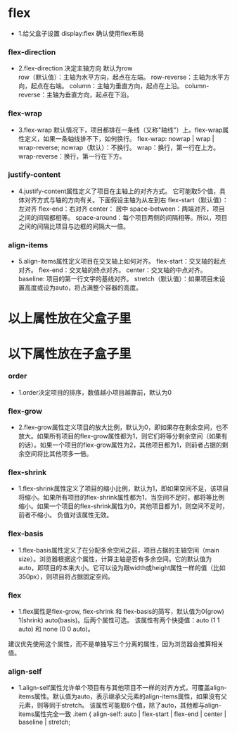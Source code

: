 # flex

- 1.给父盒子设置 display:flex 确认使用flex布局

### flex-direction
- 2.flex-direction 决定主轴方向 默认为row  
row（默认值）：主轴为水平方向，起点在左端。
row-reverse：主轴为水平方向，起点在右端。
column：主轴为垂直方向，起点在上沿。
column-reverse：主轴为垂直方向，起点在下沿。

### flex-wrap
- 3.flex-wrap 默认情况下，项目都排在一条线（又称"轴线"）上。flex-wrap属性定义，如果一条轴线排不下，如何换行。
flex-wrap: nowrap | wrap | wrap-reverse;
nowrap（默认）：不换行。
wrap：换行，第一行在上方。
wrap-reverse：换行，第一行在下方。

### justify-content
- 4.justify-content属性定义了项目在主轴上的对齐方式。
它可能取5个值，具体对齐方式与轴的方向有关。下面假设主轴为从左到右
flex-start（默认值）：左对齐
flex-end：右对齐
center： 居中
space-between：两端对齐，项目之间的间隔都相等。
space-around：每个项目两侧的间隔相等。所以，项目之间的间隔比项目与边框的间隔大一倍。

### align-items
- 5.align-items属性定义项目在交叉轴上如何对齐。
flex-start：交叉轴的起点对齐。
flex-end：交叉轴的终点对齐。
center：交叉轴的中点对齐。
baseline: 项目的第一行文字的基线对齐。
stretch（默认值）：如果项目未设置高度或设为auto，将占满整个容器的高度。

# 以上属性放在父盒子里

# 以下属性放在子盒子里

### order

- 1.order决定项目的排序，数值越小项目越靠前，默认为0

### flex-grow

- 2.flex-grow属性定义项目的放大比例，默认为0，即如果存在剩余空间，也不放大。如果所有项目的flex-grow属性都为1，则它们将等分剩余空间（如果有的话）。如果一个项目的flex-grow属性为2，其他项目都为1，则前者占据的剩余空间将比其他项多一倍。

### flex-shrink

- 1.flex-shrink属性定义了项目的缩小比例，默认为1，即如果空间不足，该项目将缩小。如果所有项目的flex-shrink属性都为1，当空间不足时，都将等比例缩小。如果一个项目的flex-shrink属性为0，其他项目都为1，则空间不足时，前者不缩小。
负值对该属性无效。

### flex-basis

- 1.flex-basis属性定义了在分配多余空间之前，项目占据的主轴空间（main size）。浏览器根据这个属性，计算主轴是否有多余空间。它的默认值为auto，即项目的本来大小。它可以设为跟width或height属性一样的值（比如350px），则项目将占据固定空间。

### flex
- 1.flex属性是flex-grow, flex-shrink 和 flex-basis的简写，默认值为0(grow) 1(shrink) auto(basis)。后两个属性可选。
该属性有两个快捷值：auto (1 1 auto) 和 none (0 0 auto)。

建议优先使用这个属性，而不是单独写三个分离的属性，因为浏览器会推算相关值。

### align-self
- 1.align-self属性允许单个项目有与其他项目不一样的对齐方式，可覆盖align-items属性。默认值为auto，表示继承父元素的align-items属性，如果没有父元素，则等同于stretch。 该属性可能取6个值，除了auto，其他都与align-items属性完全一致
.item {
  align-self: auto | flex-start | flex-end | center | baseline | stretch;
